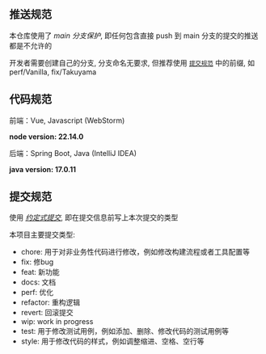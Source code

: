 ## 推送规范

本仓库使用了 *main 分支保护*, 即任何包含直接 push 到 main 分支的提交的推送都是不允许的

开发者需要创建自己的分支, 分支命名无要求, 但推荐使用 [`提交规范`](#提交规范) 中的前缀, 如 perf/Vanilla, fix/Takuyama

## 代码规范

前端：Vue, Javascript (WebStorm)

**node version: 22.14.0**

后端：Spring Boot, Java (IntelliJ IDEA)

**java version: 17.0.11**

## 提交规范

使用 *[约定式提交](https://www.conventionalcommits.org/zh-hans/v1.0.0/)*, 即在提交信息前写上本次提交的类型

本项目主要提交类型:

- chore: 用于对非业务性代码进行修改，例如修改构建流程或者工具配置等
- fix: 修bug
- feat: 新功能
- docs: 文档
- perf: 优化
- refactor: 重构逻辑
- revert: 回滚提交
- wip: work in progress
- test: 用于修改测试用例，例如添加、删除、修改代码的测试用例等
- style: 用于修改代码的样式，例如调整缩进、空格、空行等  
